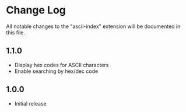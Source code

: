 # Change Log

All notable changes to the "ascii-index" extension will be documented in this file.

## 1.1.0
- Display hex codes for ASCII characters
- Enable searching by hex/dec code

## 1.0.0
- Initial release